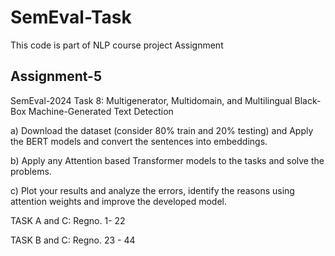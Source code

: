 # SemEval-Task
This code is part of NLP course project Assignment

## Assignment-5
SemEval-2024 Task 8: Multigenerator, Multidomain, and Multilingual Black-Box Machine-Generated Text Detection

a) Download the dataset (consider 80% train and 20% testing) and Apply the BERT models and convert the sentences into embeddings.

b) Apply any Attention based Transformer models to the tasks and solve the problems.

c) Plot your results and analyze the errors,  identify the reasons using attention weights and improve the developed model.  

TASK A and C:  Regno. 1- 22

TASK B and C: Regno. 23 - 44

